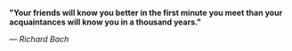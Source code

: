 **"Your friends will know you better in the first minute you meet than your acquaintances will know you in a thousand years."**

— _Richard Bach_

